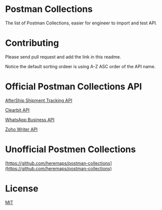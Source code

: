 # Postman Collections
The list of Postman Collections, easier for engineer to import and test API.

# Contributing
Please send pull request and add the link in this readme.

Notice the default sorting ordeer is using A-Z ASC order of the API name. 

# Official Postman Collections API
[AfterShip Shipment Tracking API](https://docs.aftership.com/api/4/api-console)

[Clearbit API](https://clearbit.com/docs?ruby#api-reference)

[WhatsApp Business API](https://developers.facebook.com/docs/whatsapp/guides/postman/)

[Zoho Writer API](https://www.zoho.com/writer/help/api/v1/download-postman-collection.html)

# Unofficial Postmen Collections
[https://github.com/heremaps/postman-collections](https://github.com/heremaps/postman-collections)


# License

[MIT](blob/master/LICENSE)
